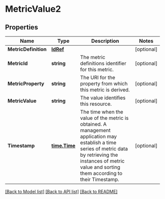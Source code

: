 # MetricValue2

## Properties
Name | Type | Description | Notes
------------ | ------------- | ------------- | -------------
**MetricDefinition** | [**IdRef**](idRef.md) |  | [optional] 
**MetricId** | **string** | The metric definitions identifier for this metric. | [optional] 
**MetricProperty** | **string** | The URI for the property from which this metric is derived. | [optional] 
**MetricValue** | **string** | The value identifies this resource. | [optional] 
**Timestamp** | [**time.Time**](time.Time.md) | The time when the value of the metric is obtained. A management application may establish a time series of metric data by retrieving the instances of metric value and sorting them according to their Timestamp. | [optional] 

[[Back to Model list]](../README.md#documentation-for-models) [[Back to API list]](../README.md#documentation-for-api-endpoints) [[Back to README]](../README.md)


